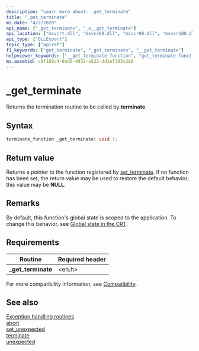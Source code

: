 ```yaml
---
description: "Learn more about: _get_terminate"
title: "_get_terminate"
ms.date: "4/2/2020"
api_name: ["_get_terminate", "_o__get_terminate"]
api_location: ["msvcrt.dll", "msvcr80.dll", "msvcr90.dll", "msvcr100.dll", "msvcr100_clr0400.dll", "msvcr110.dll", "msvcr110_clr0400.dll", "msvcr120.dll", "msvcr120_clr0400.dll", "ucrtbase.dll", "api-ms-win-crt-runtime-l1-1-0.dll", "api-ms-win-crt-private-l1-1-0.dll"]
api_type: ["DLLExport"]
topic_type: ["apiref"]
f1_keywords: ["get_terminate", "_get_terminate", "__get_terminate"]
helpviewer_keywords: ["__get_terminate function", "get_terminate function", "_get_terminate function"]
ms.assetid: c8f168c4-0ad5-4832-a522-dd1ef383c208
---
```

# _get_terminate

Returns the termination routine to be called by **terminate**.

## Syntax

```C
terminate_function _get_terminate( void );
```

## Return value

Returns a pointer to the function registered by [set_terminate](set-terminate-crt.md). If no function has been set, the return value may be used to restore the default behavior; this value may be **NULL**.

## Remarks

By default, this function's global state is scoped to the application. To change this behavior, see [Global state in the CRT](../global-state.md).

## Requirements

|Routine|Required header|
|-------------|---------------------|
|**_get_terminate**|\<eh.h>|

For more compatibility information, see [Compatibility](../compatibility.md).

## See also

[Exception handling routines](../exception-handling-routines.md)\
[abort](abort.md)\
[set_unexpected](set-unexpected-crt.md)\
[terminate](terminate-crt.md)\
[unexpected](unexpected-crt.md)
